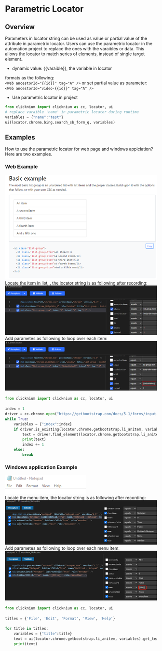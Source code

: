 # Parametric Locator

## Overview
 Parameters in locator string can be used as value or partial value of the attribute in parametric locator. Users can use the parametric locator in the automation project to replace the ones with the varaibles or data. This allows the locator to match series of elements, instead of single target element..
- dynamic value: {{varaible}}, the variable in locator
  
formats as the following:  
`<Web ancestorId="{{id}}" tag="A" />`
or set partial value as parameter:  
`<Web ancestorId="video-{{id}}" tag="A" />`

- Use parametric locator in project  
```python
from clicknium import clicknium as cc, locator, ui
# replace varaible 'name' in parametric locator during runtime
variables = {"name":"test"}
ui(locator.chrome.bing.search_sb_form_q, variables)
```

## Examples
How to use the parametric locator for web page and windows applciation? Here are two examples.
### Web Example  
![sample1](../img/parametric_locator_sample1.png)  
Locate the item in list, , the locator string is as  following after recording:  
![sample1](../img/parametric_locator_sample1_2.png)  
Add parametes as following to loop over each item:   
![sample1](../img/parametric_locator_sample1_3.png)  

```python
from clicknium import clicknium as cc, locator, ui

index = 1
driver = cc.chrome.open("https://getbootstrap.com/docs/5.1/forms/input-group/")
while True:
    variables = {"index":index}
    if driver.is_existing(locator.chrome.getbootstrap.li_anitem, variables):
        text = driver.find_element(locator.chrome.getbootstrap.li_anitem, variables).get_text()
        print(text)
        index += 1
    else:
        break
```

### Windows application Example  
![sample1](../img/parametric_locator_sample2.png)  
Locate the menu item, the locator string is as following after recording:  
![sample1](../img/parametric_locator_sample2_2.png)  
Add parametes as following to loop over each menu item:  
![sample1](../img/parametric_locator_sample2_3.png)  

```python
from clicknium import clicknium as cc, locator, ui

titles = {'File', 'Edit', 'Format', 'View', 'Help'}

for title in titles:
    variables = {"title":title}
    text = ui(locator.chrome.getbootstrap.li_anitem, variables).get_text()
    print(text)
```